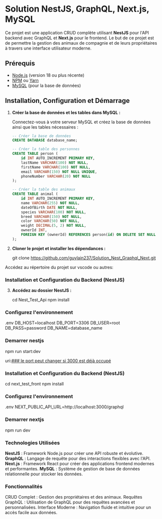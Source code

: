# Solution NestJS, GraphQL, Next.js, MySQL

Ce projet est une application CRUD complète utilisant **NestJS** pour l'API backend avec GraphQL et **Next.js** pour le frontend. Le but de ce projet est de permettre la gestion des animaux de compagnie et de leurs propriétaires à travers une interface utilisateur moderne.

## Prérequis

- [Node.js](https://nodejs.org/) (version 18 ou plus récente)
- [NPM](https://www.npmjs.com/) ou [Yarn](https://yarnpkg.com/)
- [MySQL](https://www.mysql.com/) (pour la base de données)

## Installation, Configuration et Démarrage

1. **Créer la base de données et les tables dans MySQL :**

   Connectez-vous à votre serveur MySQL et créez la base de données ainsi que les tables nécessaires :

   ```sql
   -- Créer la base de données
   CREATE DATABASE database_name;

   -- Créer la table des personnes
   CREATE TABLE person (
       id INT AUTO_INCREMENT PRIMARY KEY,
       lastName VARCHAR(100) NOT NULL,
       firstName VARCHAR(100) NOT NULL,
       email VARCHAR(150) NOT NULL UNIQUE,
       phoneNumber VARCHAR(20) NOT NULL
   );

   -- Créer la table des animaux
   CREATE TABLE animal (
       id INT AUTO_INCREMENT PRIMARY KEY,
       name VARCHAR(255) NOT NULL,
       dateOfBirth DATE NOT NULL,
       species VARCHAR(100) NOT NULL,
       breed VARCHAR(150) NOT NULL,
       color VARCHAR(50) NOT NULL,
       weight DECIMAL(5, 2) NOT NULL,
       ownerId INT,
       FOREIGN KEY (ownerId) REFERENCES person(id) ON DELETE SET NULL
   );

   ```

2. **Cloner le projet et installer les dépendances :**

   git clone https://github.com/guylain237/Solution_Nest_Graphql_Next.git

Accédez au répertoire du projet sur vscode ou autres:

### Installation et Configuration du Backend (NestJS)

3. **Accédez au dossier NestJS :**

   cd Nest_Test_Api
   npm install

### Configurez l'environnement

.env
DB_HOST=localhost
DB_PORT=3306
DB_USER=root
DB_PASS=password
DB_NAME=database_name

### Demarrer nestjs

npm run start:dev

uri:[### le port peut changer si 3000 est déjà occupé ](http://localhost:3000/graphql)

### Installation et Configuration du Backend (NestJS)

cd next_test_front
npm install

### Configurez l'environnement

.env
NEXT_PUBLIC_API_URL=http://localhost:3000/graphql

### Demarrer nextjs

npm run dev



### Technologies Utilisées

**NestJS** : Framework Node.js pour créer une API robuste et évolutive.
**GraphQL** : Langage de requête pour des interactions flexibles avec l'API.
**Next.js** : Framework React pour créer des applications frontend modernes et performantes.
**MySQL** : Système de gestion de base de données relationnelle pour stocker les données.

### Fonctionnalités

CRUD Complet : Gestion des propriétaires et des animaux.
Requêtes GraphQL : Utilisation de GraphQL pour des requêtes avancées et personnalisées.
Interface Moderne : Navigation fluide et intuitive pour un accès facile aux données.
